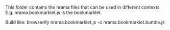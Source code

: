 This folder contains the nrama files that can be used in different contexts.
E.g. nrama.bookmarklet.js is the bookmarklet.

Build like:
  browserify nrama.bookmarklet.js -o nrama.bookmarklet.bundle.js 
